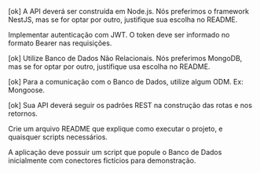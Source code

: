 [ok] A API deverá ser construída em Node.js. Nós preferimos o framework NestJS, mas se for optar por outro, justifique sua escolha no README.

Implementar autenticação com JWT. O token deve ser informado no formato Bearer nas requisições.

[ok] Utilize Banco de Dados Não Relacionais. Nós preferimos MongoDB, mas se for optar por outro, justifique usa escolha no README.

[ok] Para a comunicação com o Banco de Dados, utilize algum ODM. Ex: Mongoose.

[ok] Sua API deverá seguir os padrões REST na construção das rotas e nos retornos.

Crie um arquivo README que explique como executar o projeto, e quaisquer scripts necessários.

A aplicação deve possuir um script que popule o Banco de Dados inicialmente com conectores fictícios para demonstração.

